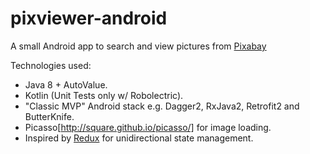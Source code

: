 # pixviewer-android
A small Android app to search and view pictures from [Pixabay](https://pixabay.com/api/docs/)

Technologies used:
- Java 8 + AutoValue.
- Kotlin (Unit Tests only w/ Robolectric).
- "Classic MVP" Android stack e.g. Dagger2, RxJava2, Retrofit2 and ButterKnife.
- Picasso[http://square.github.io/picasso/] for image loading.
- Inspired by [Redux](http://redux.js.org/) for unidirectional state management.
